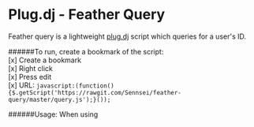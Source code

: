 # Plug.dj - Feather Query

Feather query is a lightweight [plug.dj](https://www.plug.dj/superfuntime-3) script which queries for a user's ID.

######To run, create a bookmark of the script:                                                                                                  
[x] Create a bookmark                                                                                                                    
[x] Right click                                                                                                                          
[x] Press edit                                                                                                  
[x] URL: `javascript:(function(){$.getScript('https://rawgit.com/Sennsei/feather-query/master/query.js');}());`

######Usage:
When using
